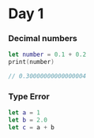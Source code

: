 # Day 1

### Decimal numbers

```swift
let number = 0.1 + 0.2
print(number)

// 0.30000000000000004
```

### Type Error

```swift
let a = 1
let b = 2.0
let c = a + b
```
